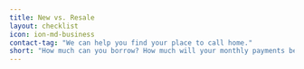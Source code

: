 ```yaml
---
title: New vs. Resale
layout: checklist
icon: ion-md-business
contact-tag: "We can help you find your place to call home."
short: "How much can you borrow? How much will your monthly payments be?"
---
```

